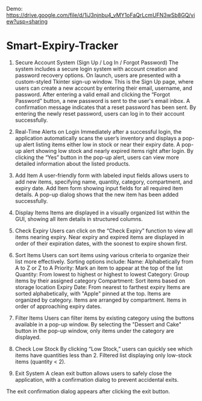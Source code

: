 Demo: https://drive.google.com/file/d/1iJ3njnbu4_vMY1oFaQrLcmUFN3wSb8GQ/view?usp=sharing
# Smart-Expiry-Tracker

1. Secure Account System (Sign Up / Log In / Forgot Password)
	The system includes a secure login system with account creation and password recovery options. On launch, users are presented with a custom-styled Tkinter sign-up window.
	This is the Sign Up page, where users can create a new account by entering their email, username, and password.
	After entering a valid email and clicking the “Forgot Password” button, a new password is sent to the user's email inbox.
	A confirmation message indicates that a reset password has been sent.
By entering the newly reset password, users can log in to their account successfully.

3. Real-Time Alerts on Login
 	Immediately after a successful login, the application automatically scans the user’s inventory and displays a pop-up alert listing items either low in stock or near their expiry date.
	A pop-up alert showing low stock and nearly expired items right after login.
	By clicking the “Yes” button in the pop-up alert, users can view more detailed information about the listed products.

3. Add Item
 	A user-friendly form with labeled input fields allows users to add new items, specifying name, quantity, category, compartment, and expiry date.
	Add Item form showing input fields for all required item details.
	A pop-up dialog shows that the new item has been added successfully.

5. Display Items
 	Items are displayed in a visually organized list within the GUI, showing all item details in structured columns.

6. Check Expiry
 	Users can click on the “Check Expiry” function to view all items nearing expiry. 
	Near expiry and expired items are displayed in order of their expiration dates, with the soonest to expire shown first.

8. Sort Items
	Users can sort items using various criteria to organize their list more effectively. Sorting options include:
		Name: Alphabetically from A to Z or Z to A
		Priority: Mark an item to appear at the top of the list
		Quantity: From lowest to highest or highest to lowest
		Category: Group items by their assigned category
		Compartment: Sort items based on storage location
		Expiry Date: From nearest to farthest expiry
	Items are sorted alphabetically, with "Apple" pinned at the top.
	Items are organized by category.
	Items are arranged by compartment.
	Items in order of approaching expiry dates.

10. Filter Items
	Users can filter items by existing category using the buttons available in a pop-up window.
	By selecting the "Dessert and Cake" button in the pop-up window, only items under the category are displayed.

12. Check Low Stock
 	By clicking “Low Stock,” users can quickly see which items have quantities less than 2.
	Filtered list displaying only low-stock items (quantity < 2).

14. Exit System
 	A clean exit button allows users to safely close the application, with a confirmation dialog to prevent accidental exits.

The exit confirmation dialog appears after clicking the exit button.
